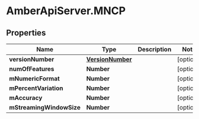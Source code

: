 # AmberApiServer.MNCP

## Properties
Name | Type | Description | Notes
------------ | ------------- | ------------- | -------------
**versionNumber** | [**VersionNumber**](VersionNumber.md) |  | [optional] 
**numOfFeatures** | **Number** |  | [optional] 
**mNumericFormat** | **Number** |  | [optional] 
**mPercentVariation** | **Number** |  | [optional] 
**mAccuracy** | **Number** |  | [optional] 
**mStreamingWindowSize** | **Number** |  | [optional] 
